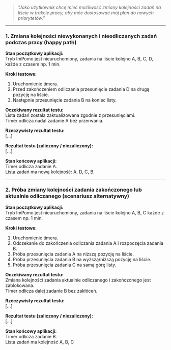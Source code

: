 > _"Jako użytkownik chcę mieć możliwość zmiany kolejności zadań na liście w trakcie pracy, aby móc dostosować mój plan do nowych priorytetów."_

---

### **1. Zmiana kolejności niewykonanych i nieodliczanych zadań podczas pracy (happy path)**

**Stan początkowy aplikacji:**  
Tryb ImPomo jest nieuruchomiony, zadania na liście kolejno A, B, C, D, każde z czasem np. 1 min.

**Kroki testowe:**  
1. Uruchomienie timera.  
2. Przed zakończeniem odliczania przesunięcie zadania D na drugą pozycję na liście.  
3. Następnie przesunięcie zadania B na koniec listy.

**Oczekiwany rezultat testu:**  
Lista zadań została zaktualizowana zgodnie z przesunięciami.  
Timer odlicza nadal zadanie A bez przerwania.

**Rzeczywisty rezultat testu:**  
[...]

**Rezultat testu (zaliczony / niezaliczony):**  
[...]

**Stan końcowy aplikacji:**  
Timer odlicza zadanie A.  
Lista zadań ma nową kolejność: A, D, C, B.

---

### **2. Próba zmiany kolejności zadania zakończonego lub aktualnie odliczanego (scenariusz alternatywny)**

**Stan początkowy aplikacji:**  
Tryb ImPomo jest nieuruchomiony, zadania na liście kolejno A, B, C każde z czasem np. 1 min.

**Kroki testowe:**  
1. Uruchomienie timera.
2. Odczekanie do zakończenia odliczania zadania A i rozpoczęcia zadania B.  
3. Próba przesunięcia zadania A na niższą pozycję na liście.  
4. Próba przesunięcia zadania B na wyższą/niższą pozycję na liście.  
5. Próba przesunięcia zadania C na samą górę listy.

**Oczekiwany rezultat testu:**  
Zmiana kolejności zadania aktualnie odliczanego i zakończonego jest zablokowana.  
Timer odlicza dalej zadanie B bez zakłóceń.

**Rzeczywisty rezultat testu:**  
[...]

**Rezultat testu (zaliczony / niezaliczony):**  
[...]

**Stan końcowy aplikacji:**  
Timer odlicza zadanie B.  
Lista zadań ma kolejność A, B, C
